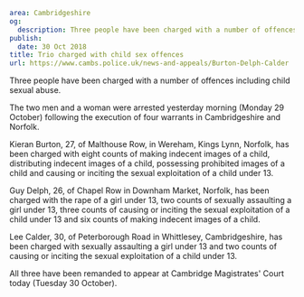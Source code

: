 ```yaml
area: Cambridgeshire
og:
  description: Three people have been charged with a number of offences including child sexual abuse.
publish:
  date: 30 Oct 2018
title: Trio charged with child sex offences
url: https://www.cambs.police.uk/news-and-appeals/Burton-Delph-Calder
```

Three people have been charged with a number of offences including child sexual abuse.

The two men and a woman were arrested yesterday morning (Monday 29 October) following the execution of four warrants in Cambridgeshire and Norfolk.

Kieran Burton, 27, of Malthouse Row, in Wereham, Kings Lynn, Norfolk, has been charged with eight counts of making indecent images of a child, distributing indecent images of a child, possessing prohibited images of a child and causing or inciting the sexual exploitation of a child under 13.

Guy Delph, 26, of Chapel Row in Downham Market, Norfolk, has been charged with the rape of a girl under 13, two counts of sexually assaulting a girl under 13, three counts of causing or inciting the sexual exploitation of a child under 13 and six counts of making indecent images of a child.

Lee Calder, 30, of Peterborough Road in Whittlesey, Cambridgeshire, has been charged with sexually assaulting a girl under 13 and two counts of causing or inciting the sexual exploitation of a child under 13.

All three have been remanded to appear at Cambridge Magistrates' Court today (Tuesday 30 October).
